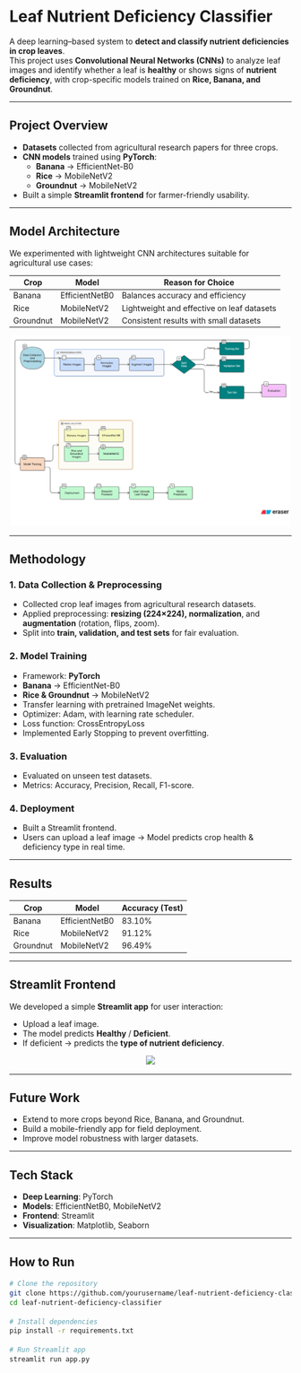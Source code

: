 # Leaf Nutrient Deficiency Classifier  

A deep learning–based system to **detect and classify nutrient deficiencies in crop leaves**.  
This project uses **Convolutional Neural Networks (CNNs)** to analyze leaf images and identify whether a leaf is **healthy** or shows signs of **nutrient deficiency**, with crop-specific models trained on **Rice, Banana, and Groundnut**.  

---

## Project Overview  
- **Datasets** collected from agricultural research papers for three crops.  
- **CNN models** trained using **PyTorch**:  
  - **Banana** → EfficientNet-B0  
  - **Rice** → MobileNetV2  
  - **Groundnut** → MobileNetV2  
- Built a simple **Streamlit frontend** for farmer-friendly usability.  

---

## Model Architecture  
We experimented with lightweight CNN architectures suitable for agricultural use cases:  

| Crop       | Model         | Reason for Choice |
|------------|--------------|------------------|
| Banana     | EfficientNetB0 | Balances accuracy and efficiency |
| Rice       | MobileNetV2    | Lightweight and effective on leaf datasets |
| Groundnut  | MobileNetV2    | Consistent results with small datasets |  

<p align="center">
  <img src="images/architecture.png" width="500"/>  
</p>  

---

## Methodology  

### 1. Data Collection & Preprocessing  
- Collected crop leaf images from agricultural research datasets.  
- Applied preprocessing: **resizing (224×224), normalization**, and **augmentation** (rotation, flips, zoom).  
- Split into **train, validation, and test sets** for fair evaluation.  

### 2. Model Training  
- Framework: **PyTorch**  
- **Banana** → EfficientNet-B0  
- **Rice & Groundnut** → MobileNetV2  
- Transfer learning with pretrained ImageNet weights.  
- Optimizer: Adam, with learning rate scheduler.  
- Loss function: CrossEntropyLoss 
- Implemented Early Stopping to prevent overfitting.  

### 3. Evaluation  
- Evaluated on unseen test datasets.  
- Metrics: Accuracy, Precision, Recall, F1-score.  

### 4. Deployment  
- Built a Streamlit frontend.  
- Users can upload a leaf image → Model predicts crop health & deficiency type in real time.  


---

##  Results  
| Crop       | Model         | Accuracy (Test) |
|------------|--------------|-----------------|
| Banana     | EfficientNetB0 | 83.10% |
| Rice       | MobileNetV2    | 91.12% |
| Groundnut  | MobileNetV2    | 96.49% |   

---

## Streamlit Frontend  
We developed a simple **Streamlit app** for user interaction:  
- Upload a leaf image.  
- The model predicts **Healthy** / **Deficient**.  
- If deficient → predicts the **type of nutrient deficiency**.  

<p align="center">
  <img src="images/streamlit_ui.png" width="600"/>  
</p>  

---

## Future Work  
- Extend to more crops beyond Rice, Banana, and Groundnut.  
- Build a mobile-friendly app for field deployment.  
- Improve model robustness with larger datasets.  

---

## Tech Stack  
- **Deep Learning**: PyTorch  
- **Models**: EfficientNetB0, MobileNetV2  
- **Frontend**: Streamlit  
- **Visualization**: Matplotlib, Seaborn  

---

## How to Run  

```bash
# Clone the repository
git clone https://github.com/yourusername/leaf-nutrient-deficiency-classifier.git
cd leaf-nutrient-deficiency-classifier

# Install dependencies
pip install -r requirements.txt

# Run Streamlit app
streamlit run app.py
```


